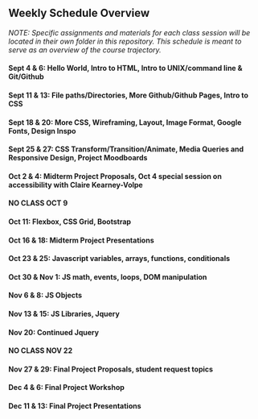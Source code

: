 ## Weekly Schedule Overview

*NOTE: Specific assignments and materials for each class session will be located in their own folder in this repository. This schedule is meant to serve as an overview of the course trajectory.*

#### Sept 4 & 6: Hello World, Intro to HTML, Intro to UNIX/command line & Git/Github

#### Sept 11 & 13: File paths/Directories, More Github/Github Pages, Intro to CSS

#### Sept 18 & 20: More CSS, Wireframing, Layout, Image Format, Google Fonts, Design Inspo

#### Sept 25 & 27: CSS Transform/Transition/Animate, Media Queries and Responsive Design, Project Moodboards

#### Oct 2 & 4: Midterm Project Proposals, Oct 4 special session on accessibility with Claire Kearney-Volpe

#### NO CLASS OCT 9

#### Oct 11: Flexbox, CSS Grid, Bootstrap

#### Oct 16 & 18: Midterm Project Presentations

#### Oct 23 & 25: Javascript variables, arrays, functions, conditionals

#### Oct 30 & Nov 1: JS math, events, loops, DOM manipulation

#### Nov 6 & 8: JS Objects

#### Nov 13 & 15: JS Libraries, Jquery

#### Nov 20: Continued Jquery

#### NO CLASS NOV 22

#### Nov 27 & 29: Final Project Proposals, student request topics 

#### Dec 4 & 6: Final Project Workshop

#### Dec 11 & 13: Final Project Presentations
